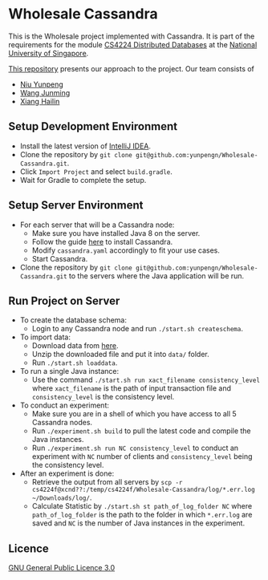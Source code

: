 # Wholesale Cassandra

This is the Wholesale project implemented with Cassandra. It is part of the requirements for the module [CS4224 Distributed Databases](https://nusmods.com/modules/CS4224/distributed-databases) at the [National University of Singapore](http://www.nus.edu.sg).

[This repository](https://github.com/yunpengn/Wholesale-Cassandra) presents our approach to the project. Our team consists of

- [Niu Yunpeng](https://github.com/yunpengn)
- [Wang Junming](https://github.com/junming403)
- [Xiang Hailin](https://github.com/Hailinx)

## Setup Development Environment

- Install the latest version of [IntelliJ IDEA](https://www.jetbrains.com/idea/).
- Clone the repository by `git clone git@github.com:yunpengn/Wholesale-Cassandra.git`.
- Click `Import Project` and select `build.gradle`.
- Wait for Gradle to complete the setup.

## Setup Server Environment

- For each server that will be a Cassandra node:
    - Make sure you have installed Java 8 on the server.
    - Follow the guide [here](http://cassandra.apache.org/doc/latest/getting_started/installing.html) to install Cassandra.
    - Modify `cassandra.yaml` accordingly to fit your use cases.
    - Start Cassandra.
- Clone the repository by `git clone git@github.com:yunpengn/Wholesale-Cassandra.git` to the servers where the Java application will be run.

## Run Project on Server

- To create the database schema:
    - Login to any Cassandra node and run `./start.sh createschema`.
- To import data:
    - Download data from [here](https://www.comp.nus.edu.sg/~cs4224/project-files.zip).
    - Unzip the downloaded file and put it into `data/` folder.
    - Run `./start.sh loaddata`.
- To run a single Java instance:
    - Use the command `./start.sh run xact_filename consistency_level` where `xact_filename` is the path of input transaction file and `consistency_level` is the consistency level.
- To conduct an experiment:
    - Make sure you are in a shell of which you have access to all 5 Cassandra nodes.
    - Run `./experiment.sh build` to pull the latest code and compile the Java instances.
    - Run `./experiment.sh run NC consistency_level` to conduct an experiment with `NC` number of clients and `consistency_level` being the consistency level.
- After an experiment is done:
    - Retrieve the output from all servers by `scp -r cs4224f@xcnd??:/temp/cs4224f/Wholesale-Cassandra/log/*.err.log ~/Downloads/log/`.
    - Calculate Statistic by `./start.sh st path_of_log_folder NC` where `path_of_log_folder` is the path to the folder in which `*.err.log` are saved and `NC` is the number of Java instances in the experiment.

## Licence

[GNU General Public Licence 3.0](LICENSE)
